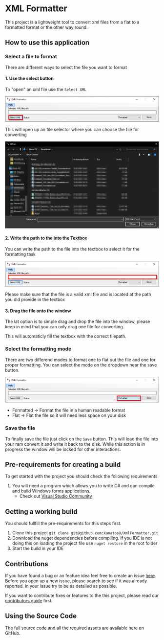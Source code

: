 # XML Formatter

This project is a lightweight tool to convert xml files from a flat to a formatted format or the other way round.


## How to use this application

### Select a file to format

There are different ways to select the file you want to format

#### 1. Use the select button

To "open" an xml file use the `Select XML`



![SelectButton.png](/.github/Screenshots/SelectButton.png)



This will open up an file selector where you can choose the file for converting





![FileSelector.png](/.github/Screenshots/FileSelector.png)



#### 2. Write the path to the into the Textbox

You can write the path to the file into the textbox to select it for the formatting task



![AddPathToFile.png](/.github/Screenshots/AddPathToFile.png)



Please make sure that the file is a valid xml file and is located at the path you did provide in the textbox



#### 3. Drag the file onto the window

The lat option is to simple drag and drop the file into the window, please keep in mind that you can only drag one file for converting.

This will automaticly fill the textbox with the correct filepath.

### Select the formatting mode

There are two differend modes to format one to flat out the file and one for proper formatting. You can select the mode on the dropdown near the save button.

![ModeSelection.png](/.github/Screenshots/ModeSelection.png)



* Formatted -> Format the file in a human readable format
* Flat -> Flat the file so it will need less space on your disk

### Save the file

To finally save the file just click on the `Save` button. This will load the file into your ram convert it and write it back to the disk. While this action is in progress the window will be locked for other interactions.

## Pre-requirements for creating a build

To get started with the project you should check the following requirements

1. You will need a program which allows you to write C# and can compile and build Windows forms applications.
   * Check out [Visual Studio Community](https://visualstudio.microsoft.com/de/vs/community/)

## Getting a working build

You should fullfill the pre-requirements for this steps first.

1. Clone this project `git clone git@github.com:XanatosX/XmlFormatter.git`
2. Download the nuget dependencies before compiling. If you IDE is not doing this on loading the project file use `nuget restore` in the root folder
3. Start the build in your IDE


## Contributions

If you have found a bug or an feature idea feel free to create an issue [here](https://github.com/XanatosX/XmlFormatter/issues). Before you open up a new issue, please search to see if it was already reported. In your issue try to be as detailed as possible.

If you want to contribute fixes or features to the this project, please read our [contributors guide](CONTRIBUTING.MD) first.


## Using the Source Code

The full source code and all the required assets are available here on GitHub.


